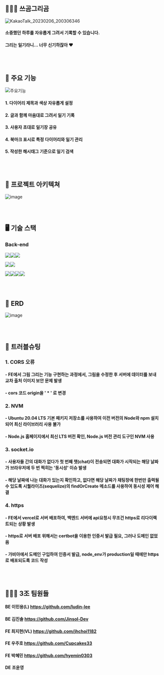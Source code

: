 ## 🐻🐻‍❄️ 쓰곰그리곰
![KakaoTalk_20230206_200306346](https://user-images.githubusercontent.com/114152169/217737080-d7f5f425-31c6-4927-868a-04b0fa951221.png)
#### 소중했던 하루를 자유롭게 그려서 기록할 수 있습니다.
#### 그리는 일기라니... 너무 신기하잖아 ❤️

<br><br/>

## 🐻 주요 기능
![주요기능](https://user-images.githubusercontent.com/114152169/217740301-516fcc10-d748-4769-9423-493857482d58.png)
#### 1. 다이어리 제목과 색상 자유롭게 설정
#### 2. 글과 함께 마음대로 그려서 일기 기록 
#### 3. 사용자 초대로 일기장 공유
#### 4. 북마크 표시로 특정 다이어리와 일기 관리
#### 5. 작성한 해시태그 기준으로 일기 검색

<br><br/>

## 🐻 프로젝트 아키텍쳐
![image](https://user-images.githubusercontent.com/114152169/217743119-f4d6e516-5666-4992-ba1e-46773d2a45c5.png)

<br><br/>

## 🖥️ 기술 스택
### Back-end
<img src="https://camo.githubusercontent.com/eea3c89b5aa320f391bd9ce962c4ef7d92c943a56c376c6cbac82be641585101/68747470733a2f2f696d672e736869656c64732e696f2f62616467652f4a6176615363726970742d4637444631453f7374796c653d666f722d7468652d6261646765266c6f676f3d4a617661536372697074266c6f676f436f6c6f723d626c61636b" data-canonical-src="https://img.shields.io/badge/JavaScript-F7DF1E?style=for-the-badge&amp;logo=JavaScript&amp;logoColor=black" style="max-width: 100%;"><img src="https://camo.githubusercontent.com/ab61fce6586c27e04d8ac35d0a77a20b78eb57de63ac2243353f23d3752b1fc3/68747470733a2f2f696d672e736869656c64732e696f2f62616467652f4e6f64652e6a732d3333393933333f7374796c653d666f722d7468652d6261646765266c6f676f3d4e6f64652e6a73266c6f676f436f6c6f723d7768697465" data-canonical-src="https://img.shields.io/badge/Node.js-339933?style=for-the-badge&amp;logo=Node.js&amp;logoColor=white" style="max-width: 100%;"><img src="https://camo.githubusercontent.com/93907c63a75a4b788c8f5ab36b7064add824dd890c2de95e8a965c5460dc5268/68747470733a2f2f696d672e736869656c64732e696f2f62616467652f457870726573732d3030303030303f7374796c653d666f722d7468652d6261646765266c6f676f3d45787072657373266c6f676f436f6c6f723d7768697465" data-canonical-src="https://img.shields.io/badge/Express-000000?style=for-the-badge&amp;logo=Express&amp;logoColor=white" style="max-width: 100%;">

<img src="https://camo.githubusercontent.com/64275ceb7fccb7a4328c84c984ae3f9c90c64c0c9a3d525cfe9abe2660d67c4e/68747470733a2f2f696d672e736869656c64732e696f2f62616467652f4d7953514c2d3434373941313f7374796c653d666f722d7468652d6261646765266c6f676f3d4d7953514c266c6f676f436f6c6f723d7768697465" data-canonical-src="https://img.shields.io/badge/MySQL-4479A1?style=for-the-badge&amp;logo=MySQL&amp;logoColor=white" style="max-width: 100%;"><img src="https://camo.githubusercontent.com/6c50eb6f911b1bcb4c0b790fb5e908bf896c525685839fa802c41349dcd1c8bf/68747470733a2f2f696d672e736869656c64732e696f2f62616467652f53657175656c697a652d3532423045373f7374796c653d666f722d7468652d6261646765266c6f676f3d53657175656c697a65266c6f676f436f6c6f723d7768697465" data-canonical-src="https://img.shields.io/badge/Sequelize-52B0E7?style=for-the-badge&amp;logo=Sequelize&amp;logoColor=white" style="max-width: 100%;">


<img src="https://camo.githubusercontent.com/4940b27a13056bfab2cb61da9a8a7b00c4efb9ebbd39d966cbeecc00c1c0059e/68747470733a2f2f696d672e736869656c64732e696f2f62616467652f416d617a6f6e204543322d4646393930303f7374796c653d666f722d7468652d6261646765266c6f676f3d416d617a6f6e20454332266c6f676f436f6c6f723d7768697465" data-canonical-src="https://img.shields.io/badge/Amazon EC2-FF9900?style=for-the-badge&amp;logo=Amazon EC2&amp;logoColor=white" style="max-width: 100%;"><img src="https://camo.githubusercontent.com/f5e36b504a7091d22de49844ec28d7b50723774c367b6133fb25dd73e4876b92/68747470733a2f2f696d672e736869656c64732e696f2f62616467652f416d617a6f6e2053332d3536394133313f7374796c653d666f722d7468652d6261646765266c6f676f3d416d617a6f6e205333266c6f676f436f6c6f723d7768697465" data-canonical-src="https://img.shields.io/badge/Amazon S3-569A31?style=for-the-badge&amp;logo=Amazon S3&amp;logoColor=white" style="max-width: 100%;"><img src="https://camo.githubusercontent.com/cbedc465c8222cc31307f4cfd6415d52ceecb842726cde43a7a5d496aaebe335/68747470733a2f2f696d672e736869656c64732e696f2f62616467652f504d322d3242303337413f7374796c653d666f722d7468652d6261646765266c6f676f3d504d32266c6f676f436f6c6f723d7768697465" data-canonical-src="https://img.shields.io/badge/PM2-2B037A?style=for-the-badge&amp;logo=PM2&amp;logoColor=white" style="max-width: 100%;"><img src="https://camo.githubusercontent.com/750ce59cd9ea710a18b1627dc9d04ffce9ad143e7b9eeb0d9d62454741662264/68747470733a2f2f696d672e736869656c64732e696f2f62616467652f4d554c5445522d4634363531393f7374796c653d666f722d7468652d6261646765266c6f676f3d4d554c544552266c6f676f436f6c6f723d7768697465" data-canonical-src="https://img.shields.io/badge/MULTER-F46519?style=for-the-badge&amp;logo=MULTER&amp;logoColor=white" style="max-width: 100%;">

<br><br/>

## 🐻 ERD
![image](https://user-images.githubusercontent.com/114152169/217747585-49d42fc1-6ad6-4329-9673-d46d70375138.png)

<br><br/>

## 🐻 트러블슈팅
### 1. CORS 오류
#### - FE에서 그림 그리는 기능 구현하는 과정에서, 그림을 수정한 후 서버에 데이터를 보내 교차 출처 이미지 보안 문제 발생
#### - cors 코드 origin을 ' * ' 로 변경
### 2. NVM
#### - Ubuntu 20.04 LTS 기본 패키지 저장소를 사용하여 이전 버전의 Node와 npm 설치되어 최신 라이브러리 사용 불가 
#### - Node.js 홈페이지에서 최신 LTS 버전 확인, Node.js 버전 관리 도구인 NVM 사용
### 3. socket.io
#### - 사용자들 간의 대화가 없다가 첫 번째 챗(chat)이 전송되면 대화가 시작되는 해당 날짜가 브라우저에 두 번 찍히는 '동시성' 이슈 발생
#### - 해당 날짜에 나눈 대화가 있는지 확인하고, 없다면 해당 날짜가 채팅창에 한번만 출력될 수 있도록 시퀄라이즈(sequelize)의 findOrCreate 메소드를 사용하여 동시성 제어 해결
### 4. https 
#### - FE에서 vercel로 서버 배포하여, 백엔드 서버에 api요청시 무조건 https로 리다이렉트되는 상황 발생
#### - https로 서버 배포 위해서는 certbot을 이용한 인증서 발급 필요, 그러나 도메인 없었음
#### - 가비아에서 도메인 구입하여 인증서 발급, node_env가 production일 때에만 https로 배포되도록 코드 작성

<br><br/>

## 🐻🐻‍❄️ 3조 팀원들
#### BE 이민용(L) https://github.com/ludin-lee
#### BE 김진솔    https://github.com/Jinsol-Dev
#### FE 최지현(VL) https://github.com/jhchoi1182
#### FE 우주호    https://github.com/Cupcakes33
#### FE 박혜민    https://github.com/hyemin0303
#### DE 조윤영
